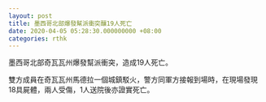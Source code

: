 ```yaml
---
layout: post
title: 墨西哥北部爆發幫派衝突釀19人死亡
date: 2020-04-05 05:28:30.000000000 +08:00
categories: rthk
---
```


墨西哥北部奇瓦瓦州爆發幫派衝突，造成19人死亡。

雙方成員在奇瓦瓦州馬德拉一個城鎮駁火，警方同軍方接報到場時，在現場發現18具屍體，兩人受傷，1人送院後亦證實死亡。
